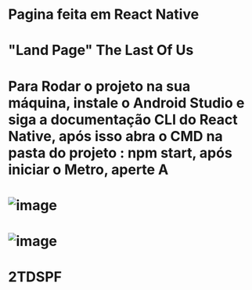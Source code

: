 # Pagina feita em React Native

# "Land Page" The Last Of Us

# Para Rodar o projeto na sua máquina, instale o Android Studio e siga a documentação CLI do React Native, após isso abra o CMD na pasta do projeto : npm start, após iniciar o Metro, aperte A


# ![image](https://github.com/BernardoliveiraFiap/MOBILECHECKPOINT1/assets/126569987/71d9a438-13be-42bd-b208-587d9f903099)
# ![image](https://github.com/BernardoliveiraFiap/React_Native_TheLastOfUs/assets/126569987/be33f7ce-ac52-47d9-8821-7e6f26bac2fb)

# 2TDSPF
